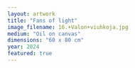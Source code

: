 ```yaml
---
layout: artwork
title: "Fans of light"
image_filename: 16.+Valon+viuhkoja.jpg
medium: "Oil on canvas"
dimensions: "60 x 80 cm"
year: 2024
featured: true
---
```

